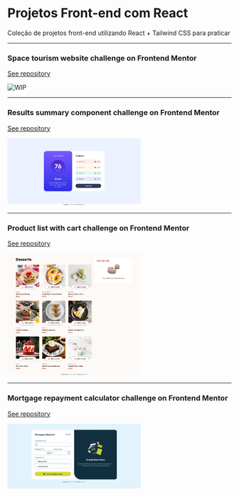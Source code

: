 # Projetos Front-end com React

Coleção de projetos front-end utilizando React + Tailwind CSS para praticar

---

### Space tourism website challenge on Frontend Mentor

[See repository](https://github.com/francine-godoi/praticando-frontend-com-react/tree/877ac4440fa052bc39b008761b60f4e107e96981/space-tourism-website)

<img src="" alt="WIP" style="width:300px">

---

### Results summary component challenge on Frontend Mentor

[See repository](https://github.com/francine-godoi/praticando-frontend-com-react/tree/877ac4440fa052bc39b008761b60f4e107e96981/results-summary-component)

<img src="results-summary-component/screenshots/results-summary-component-final-product.jpg"  style="width:300px">

---

### Product list with cart challenge on Frontend Mentor

[See repository](https://github.com/francine-godoi/praticando-frontend-com-react/tree/be8c413d173634c3e0e70b4446c862060434b96b/product-list-with-cart)

<img src="product-list-with-cart/screenshots/product-list-with-cart-final-product.jpg"  style="width:300px">

---

### Mortgage repayment calculator challenge on Frontend Mentor

[See repository](https://github.com/francine-godoi/praticando-frontend-com-react/tree/d1171e78566dc3ad37b746f5b0e60f8bdfc242fd/mortgage-repayment-calculator)

<img src="mortgage-repayment-calculator/screenshots/mortgage-repayment-calculator-final-product.jpg"  style="width:300px">
